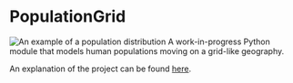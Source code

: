 # PopulationGrid
![An example of a population distribution](https://raw.githubusercontent.com/jiahuac/PopulationGrid/master/example_population.png)
A work-in-progress Python module that models human populations moving on a grid-like geography. 

An explanation of the project can be found [here](https://github.com/jiahuac/PopulationGrid/blob/master/Model.pdf). 
